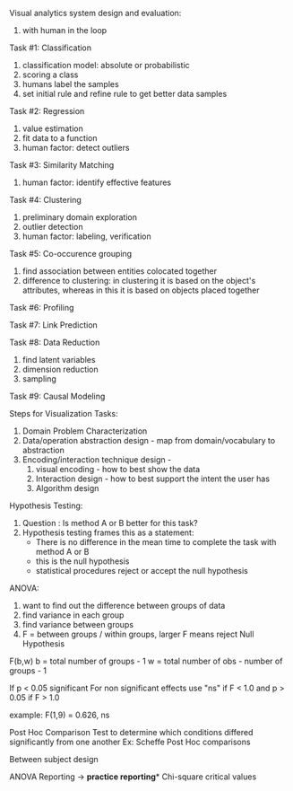 
Visual analytics system design and evaluation:
1. with human in the loop

Task #1: Classification
1. classification model: absolute or probabilistic
2. scoring a class
3. humans label the samples
4. set initial rule and refine rule to get better data samples

Task #2: Regression
1. value estimation
2. fit data to a function
3. human factor: detect outliers

Task #3: Similarity Matching
1. human factor: identify effective features

Task #4: Clustering
1. preliminary domain exploration
2. outlier detection
3. human factor: labeling, verification

Task #5: Co-occurence grouping
1. find association between entities colocated together
2. difference to clustering: in clustering it is based on the object's attributes, whereas in this it is based on objects placed together

Task #6: Profiling

Task #7: Link Prediction

Task #8: Data Reduction
1. find latent variables
2. dimension reduction
3. sampling

Task #9: Causal Modeling



Steps for Visualization Tasks:
1. Domain Problem Characterization
2. Data/operation abstraction design - map from domain/vocabulary to abstraction
3. Encoding/interaction technique design - 
	1. visual encoding - how to best show the data
	2. Interaction design - how to best support the intent the user has
	3. Algorithm design



Hypothesis Testing:
1. Question : Is method A or B better for this task?
2. Hypothesis testing frames this as a statement:
	- There is no difference in the mean time to complete the task with method A or B
	- this is the null hypothesis
	- statistical procedures reject or accept the null hypothesis


ANOVA:
1. want to find out the difference between groups of data
2. find variance in each group
3. find variance between groups
4. F = between groups / within groups, larger F means reject Null Hypothesis


F(b,w)
b = total number of groups - 1
w = total number of obs - number of groups - 1


If p < 0.05 significant
For non significant effects  use "ns" if F < 1.0 and p > 0.05 if F > 1.0

example:
F(1,9) = 0.626, ns


Post Hoc Comparison Test to determine which conditions differed significantly from one another
Ex: Scheffe Post Hoc comparisons


Between subject design

ANOVA Reporting -> **practice reporting***
Chi-square critical values



